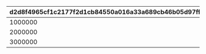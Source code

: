 |d2d8f4965cf1c2177f2d1cb84550a016a33a689cb46b05d97ffa6d1e47ca2132|2d4c4506116c6957ae5a73513e70d6a951420d25053e6fc572693133c906be58|fc76da5ec82863352fa489b9fab519bf65a30130d55dad5b2186b113fee455db|7b2ca0b278bd3be5b1815bd0d3a78d78e528b56ba9c105ccf5ed98289151173f|81650b0c8c68bef66baaf7f0e0227c5e6d996778b33b2816acd5bd8beb337398|51e8ecb420a8ea6fed8bf0a18a04d37e782e4e905e214064d306f3f12538c7aa|a57a08581e70eb1ba47f7ac284bb16fa80f0a6d53f22c3f6ab9d6b1ebaa3c7c5|b2a7eb207096e2c8187055a5c1fcb2cd55d49fdae1ed01ec166a65f419c5736a|2dd39e7d33b48464ef4914429c269cb9428ec31f48173bd3987a39319bafb442|4fdd1616aff75337a5b52d5d26127a10af877c0f0c3467b775ff23894ff86ea4|52648dfb9eea80f92a2b149d26a3a8d913a7a9b8ebdd787e46327f02fbac18f7|
| --- | --- | --- | --- | --- | --- | --- | --- | --- | --- | --- |
|1000000|1200|200|1|3000|200|400000|300|400000|300|50|
|2000000|1800|300|2|4000|300|600000|400|400000|400|100|
|3000000|2400|400|3|5000|400|800000|600|400000|600|150|